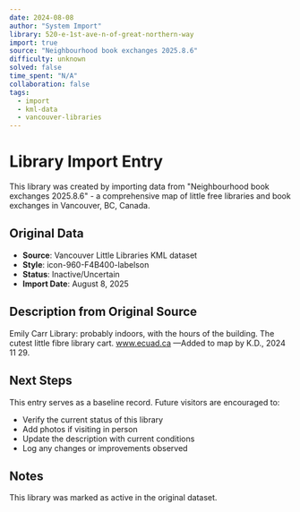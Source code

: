 ```yaml
---
date: 2024-08-08
author: "System Import"
library: 520-e-1st-ave-n-of-great-northern-way
import: true
source: "Neighbourhood book exchanges 2025.8.6"
difficulty: unknown
solved: false
time_spent: "N/A"
collaboration: false
tags:
  - import
  - kml-data
  - vancouver-libraries
---
```


# Library Import Entry

This library was created by importing data from "Neighbourhood book exchanges 2025.8.6" - a comprehensive map of little free libraries and book exchanges in Vancouver, BC, Canada.

## Original Data

- **Source**: Vancouver Little Libraries KML dataset
- **Style**: icon-960-F4B400-labelson
- **Status**: Inactive/Uncertain
- **Import Date**: August 8, 2025

## Description from Original Source

Emily Carr Library: probably indoors, with the hours of the building.
The cutest little fibre library cart.
www.ecuad.ca
—Added to map by K.D., 2024 11 29.



## Next Steps

This entry serves as a baseline record. Future visitors are encouraged to:
- Verify the current status of this library
- Add photos if visiting in person
- Update the description with current conditions
- Log any changes or improvements observed

## Notes

This library was marked as active in the original dataset.
